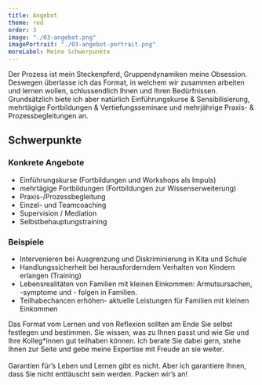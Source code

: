 ```yaml
---
title: Angebot
theme: red
order: 3
image: "./03-angebot.png"
imagePortrait: "./03-angebot-portrait.png"
moreLabel: Meine Schwerpunkte
---
```

Der Prozess ist mein Steckenpferd, Gruppendynamiken meine Obsession. Deswegen
überlasse ich das Format, in welchem wir zusammen arbeiten und lernen wollen,
schlussendlich Ihnen und Ihren Bedürfnissen. Grundsätzlich biete ich aber
natürlich Einführungskurse & Sensibilisierung, mehrtägige Fortbildungen &
Vertiefungsseminare und mehrjährige Praxis- & Prozessbegleitungen an.

<!-- excerpt-end -->

## Schwerpunkte

### Konkrete Angebote

- Einführungskurse (Fortbildungen und Workshops als Impuls)
- mehrtägige Fortbildungen (Fortbildungen zur Wissenserweiterung)
- Praxis-/Prozessbegleitung
- Einzel- und Teamcoaching
- Supervision / Mediation
- Selbstbehauptungstraining

### Beispiele

- Intervenieren bei Ausgrenzung und Diskriminierung in Kita und Schule
- Handlungssicherheit bei herausforderndem Verhalten von Kindern erlangen (Training)
- Lebensrealitäten von Familien mit kleinen Einkommen: Armutsursachen, -symptome und - folgen in Familien.
- Teilhabechancen erhöhen- aktuelle Leistungen für Familien mit kleinen Einkommen

Das Format vom Lernen und von Reflexion sollten am Ende Sie selbst festlegen und
bestimmen. Sie wissen, was zu Ihnen passt und wie Sie und Ihre Kolleg*innen gut
teilhaben können. Ich berate Sie dabei gern, stehe Ihnen zur Seite und gebe
meine Expertise mit Freude an sie weiter. <br/><br/> Garantien für’s Leben und
Lernen gibt es nicht. Aber ich garantiere Ihnen, dass Sie nicht enttäuscht sein
werden. Packen wir’s an!
